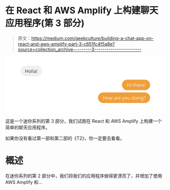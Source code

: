# 在 React 和 AWS Amplify 上构建聊天应用程序(第 3 部分)

> 原文：<https://medium.com/geekculture/building-a-chat-app-on-react-and-aws-amplify-part-3-c651fc4f5a8e?source=collection_archive---------3----------------------->

![](img/3f43d4767afb1873d925a97365600252.png)

这是一个迷你系列的第 3 部分，我们试图在 React 和 AWS Amplify 上构建一个简单的聊天应用程序。

如果你没有看过第一部和第二部的《T2》，你一定要去看看。

# 概述

在迷你系列的第 2 部分中，我们将我们的应用程序做得更漂亮了，并增加了使用 AWS Amplify 和…